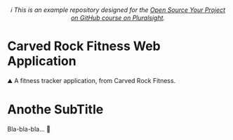 <p align="center">
  <em>ℹ This is an example repository designed for the <a
  href="https://github.com/doomhammer/open-source-your-project">Open Source Your
  Project on GitHub course on Pluralsight</a>.</em>
</p>

# Carved Rock Fitness Web Application

⛰ A fitness tracker application, from Carved Rock Fitness.

# Anothe SubTitle

Bla-bla-bla... 🤪
